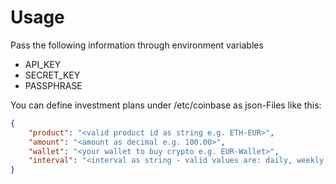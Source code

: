 # Usage
Pass the following information through environment variables
- API_KEY
- SECRET_KEY
- PASSPHRASE

You can define investment plans under /etc/coinbase as json-Files like this:
```json
{
    "product": "<valid product id as string e.g. ETH-EUR>",
    "amount": "<amount as decimal e.g. 100.00>",
    "wallet": "<your wallet to buy crypto e.g. EUR-Wallet>",
    "interval": "<interval as string - valid values are: daily, weekly, monthly, yearly>"
}
```
